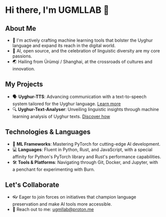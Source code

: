 # Hi there, I'm UGMLLAB 👋

## About Me
- 🌱 I'm actively crafting machine learning tools that bolster the Uyghur language and expand its reach in the digital world.
- 🤖 AI, open source, and the celebration of linguistic diversity are my core passions.
- 🌏 Hailing from Ürümqi / Shanghai, at the crossroads of cultures and innovation.

## My Projects
- 🗣 **Uyghur-TTS**: Advancing communication with a text-to-speech system tailored for the Uyghur language. [Learn more](#)
- 🔍 **Uyghur-Text-Analyser**: Unveiling linguistic insights through machine learning analysis of Uyghur texts. [Discover how](#)

## Technologies & Languages
- 🧠 **ML Frameworks**: Mastering PyTorch for cutting-edge AI development.
- 💻 **Languages**: Fluent in Python, Rust, and JavaScript, with a special affinity for Python's PyTorch library and Rust's performance capabilities.
- 🛠️ **Tools & Platforms**: Navigating through Git, Docker, and Jupyter, with a penchant for experimenting with Burn.

## Let's Collaborate
- 👓 Eager to join forces on initiatives that champion language preservation and make AI tools more accessible.
- 📧 Reach out to me: [ugmllab@proton.me](mailto:ugmllab@proton.me)



